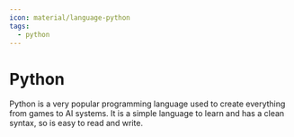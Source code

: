 ```yaml
---
icon: material/language-python
tags:
  - python
---
```


# Python

Python is a very popular programming language used to create everything from games to AI systems. It is a simple language to learn and has a clean syntax, so is easy to read and write.

